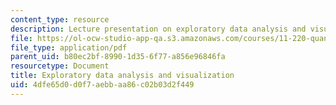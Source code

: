 ```yaml
---
content_type: resource
description: Lecture presentation on exploratory data analysis and visualization.
file: https://ol-ocw-studio-app-qa.s3.amazonaws.com/courses/11-220-quantitative-reasoning-statistical-methods-for-planners-i-spring-2009/4dfe65d0d0f7aebbaa86c02b03d2f449_MIT11_220s09_lec06.pdf
file_type: application/pdf
parent_uid: b80ec2bf-8990-1d35-6f77-a856e96846fa
resourcetype: Document
title: Exploratory data analysis and visualization
uid: 4dfe65d0-d0f7-aebb-aa86-c02b03d2f449
---
```

